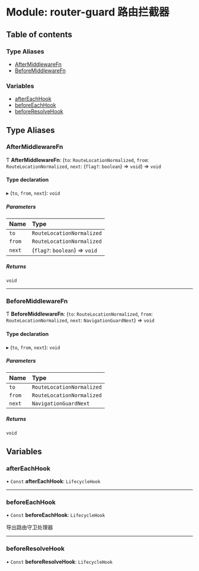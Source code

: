 # Module: router-guard 路由拦截器

## Table of contents

### Type Aliases

- [AfterMiddlewareFn](../wiki/router-guard%20%E8%B7%AF%E7%94%B1%E6%8B%A6%E6%88%AA%E5%99%A8#aftermiddlewarefn)
- [BeforeMiddlewareFn](../wiki/router-guard%20%E8%B7%AF%E7%94%B1%E6%8B%A6%E6%88%AA%E5%99%A8#beforemiddlewarefn)

### Variables

- [afterEachHook](../wiki/router-guard%20%E8%B7%AF%E7%94%B1%E6%8B%A6%E6%88%AA%E5%99%A8#aftereachhook)
- [beforeEachHook](../wiki/router-guard%20%E8%B7%AF%E7%94%B1%E6%8B%A6%E6%88%AA%E5%99%A8#beforeeachhook)
- [beforeResolveHook](../wiki/router-guard%20%E8%B7%AF%E7%94%B1%E6%8B%A6%E6%88%AA%E5%99%A8#beforeresolvehook)

## Type Aliases

### AfterMiddlewareFn

Ƭ **AfterMiddlewareFn**: (`to`: `RouteLocationNormalized`, `from`: `RouteLocationNormalized`, `next`: (`flag?`: `boolean`) => `void`) => `void`

#### Type declaration

▸ (`to`, `from`, `next`): `void`

##### Parameters

| Name | Type |
| :------ | :------ |
| `to` | `RouteLocationNormalized` |
| `from` | `RouteLocationNormalized` |
| `next` | (`flag?`: `boolean`) => `void` |

##### Returns

`void`

___

### BeforeMiddlewareFn

Ƭ **BeforeMiddlewareFn**: (`to`: `RouteLocationNormalized`, `from`: `RouteLocationNormalized`, `next`: `NavigationGuardNext`) => `void`

#### Type declaration

▸ (`to`, `from`, `next`): `void`

##### Parameters

| Name | Type |
| :------ | :------ |
| `to` | `RouteLocationNormalized` |
| `from` | `RouteLocationNormalized` |
| `next` | `NavigationGuardNext` |

##### Returns

`void`

## Variables

### afterEachHook

• `Const` **afterEachHook**: `LifecycleHook`

___

### beforeEachHook

• `Const` **beforeEachHook**: `LifecycleHook`

导出路由守卫处理器

___

### beforeResolveHook

• `Const` **beforeResolveHook**: `LifecycleHook`
